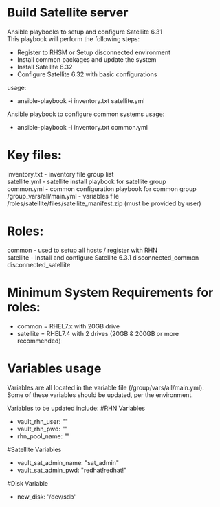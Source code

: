 # Build Satellite server

Ansible playbooks to setup and configure Satellite 6.31   
This playbook will perform the following steps:  
  - Register to RHSM or Setup disconnected environment
  - Install common packages and update the system
  - Install Satellite 6.32
  - Configure Satellite 6.32 with basic configurations
  
usage:  
  - ansible-playbook -i inventory.txt satellite.yml

Ansible playbook to configure common systems
usage:  
 - ansible-playbook -i inventory.txt common.yml

# Key files:  
  inventory.txt - inventory file group list   
  satellite.yml - satellite install playbook for satellite group     
  common.yml - common configuration playbook for common group     
  /group_vars/all/main.yml - variables file
  /roles/satellite/files/satellite_manifest.zip  (must be provided by user)

# Roles:  
  common - used to setup all hosts / register with RHN  
  satellite - Install and configure Satellite 6.3.1 
  disconnected_common 
  disconnected_satellite 

# Minimum System Requirements for roles:  
  - common = RHEL7.x with 20GB drive  
  - satellite = RHEL7.4 with 2 drives (20GB & 200GB or more recommended)  

# Variables usage
Variables are all located in the variable file (/group/vars/all/main.yml).  
Some of these variables should be updated, per the environment.  

Variables to be updated include:
  #RHN Variables  
-  vault_rhn_user: "<enter your ID>"
-  vault_rhn_pwd: "<enter your password>"
-  rhn_pool_name: "<your rhn_pool_name>"

  #Satellite Variables  
-  vault_sat_admin_name: "sat_admin"
-  vault_sat_admin_pwd: "redhat!redhat!"

  #Disk Variable
-  new_disk: '/dev/sdb'
